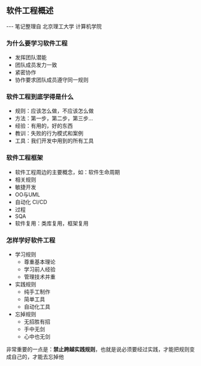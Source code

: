 软件工程概述
---

--- 笔记整理自 北京理工大学 计算机学院

### 为什么要学习软件工程

- 发挥团队潜能
- 团队成员发力一致
- 紧密协作
- 协作要求团队成员遵守同一规则

### 软件工程到底学得是什么

- 规则：应该怎么做，不应该怎么做
- 方法：第一步，第二步，第三步...
- 经验：有用的，好的东西
- 教训：失败的行为模式和案例
- 工具：我们开发中用到的所有工具

### 软件工程框架

- 软件工程周边的主要概念，如：软件生命周期
- 相关规则
- 敏捷开发
- OO与UML
- 自动化 CI/CD
- 过程
- SQA
- 软件复用：类库复用，框架复用

### 怎样学好软件工程

- 学习规则
    * 尊重基本理论
    * 学习前人经验
    * 管理技术并重
- 实践规则
    * 纯手工制作
    * 简单工具
    * 自动化工具
- 忘掉规则
    * 无招胜有招
    * 手中无剑
    * 心中也无剑

非常重要的一点是：**禁止跨越实践规则**，也就是说必须要经过实践，才能把规则变成自己的，才能去忘掉他
